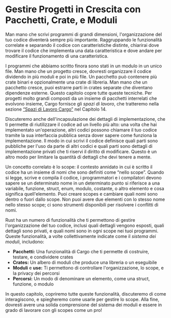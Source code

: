 # Gestire Progetti in Crescita con Pacchetti, Crate, e Moduli

Man mano che scrivi programmi di grandi dimensioni, l'organizzazione del tuo codice diventerà sempre più
importante. Raggruppando le funzionalità correlate e separando il codice con caratteristiche distinte, chiarirai dove trovare il codice che implementa una data
caratteristica e dove andare per modificare il funzionamento di una caratteristica.

I programmi che abbiamo scritto finora sono stati in un modulo in un unico file. Man mano che un
progetto cresce, dovresti organizzare il codice dividendo in più moduli
e poi in più file. Un pacchetto può contenere più crate binari e
opzionalmente una crate di libreria. Man mano che un pacchetto cresce, puoi estrarre parti in
crates separate che diventano dipendenze esterne. Questo capitolo copre tutte
queste tecniche. Per progetti molto grandi composti da un insieme di pacchetti interrelati
che evolvono insieme, Cargo fornisce gli *spazi di lavoro*, che tratteremo
nella sezione [“Spazi di Lavoro Cargo”][workspaces]<!-- ignore --> nel Capitolo 14.

Discuteremo anche dell'incapsulazione dei dettagli di implementazione, che ti permette di riutilizzare
il codice ad un livello più alto: una volta che hai implementato un'operazione, altri codici possono
chiamare il tuo codice tramite la sua interfaccia pubblica senza dover sapere come funziona la 
implementazione. Il modo in cui scrivi il codice definisce quali parti sono pubbliche per 
l'uso da parte di altri codici e quali parti sono dettagli di implementazione privati che ti
riservi il diritto di modificare. Questo è un altro modo per limitare la quantità di dettagli
che devi tenere a mente.

Un concetto correlato è lo scope: il contesto annidato in cui è scritto il codice ha un
insieme di nomi che sono definiti come “nello scope”. Quando si legge, scrive e
compila il codice, i programmatori e i compilatori devono sapere se un determinato
nome in un determinato punto si riferisce a una variabile, funzione, struct, enum, modulo,
costante, o altro elemento e cosa significa quell'elemento. Puoi creare scopes e
cambiare quali nomi sono dentro o fuori dallo scope. Non puoi avere due elementi con lo
stesso nome nello stesso scope; ci sono strumenti disponibili per risolvere i conflitti di nomi.

Rust ha un numero di funzionalità che ti permettono di gestire l'organizzazione del tuo codice,
inclusi quali dettagli vengono esposti, quali dettagli sono privati,
e quali nomi sono in ogni scope nei tuoi programmi. Queste funzionalità, a volte
collettivamente indicate come il *sistema dei moduli*, includono:

* **Pacchetti:** Una funzionalità di Cargo che ti permette di costruire, testare, e condividere crates
* **Crates:** Un albero di moduli che produce una libreria o un eseguibile
* **Moduli** e **use:** Ti permettono di controllare l'organizzazione, lo scope, e
  la privacy dei percorsi
* **Percorsi:** Un modo di denominare un elemento, come una struct, funzione, o modulo

In questo capitolo, copriremo tutte queste funzionalità, discuteremo di come interagiscono, e
spiegheremo come usarle per gestire lo scope. Alla fine, dovresti avere una solida
comprensione del sistema dei moduli e essere in grado di lavorare con gli scopes come un pro!

[workspaces]: ch14-03-cargo-workspaces.html
